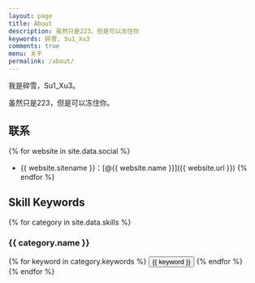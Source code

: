 ```yaml
---
layout: page
title: About
description: 虽然只是223，但是可以冻住你
keywords: 碎雪, Su1_Xu3
comments: true
menu: 关于
permalink: /about/
---
```


我是碎雪，Su1_Xu3。

虽然只是223，但是可以冻住你。

## 联系

{% for website in site.data.social %}
* {{ website.sitename }}：[@{{ website.name }}]({{ website.url }})
{% endfor %}

## Skill Keywords

{% for category in site.data.skills %}
### {{ category.name }}
<div class="btn-inline">
{% for keyword in category.keywords %}
<button class="btn btn-outline" type="button">{{ keyword }}</button>
{% endfor %}
</div>
{% endfor %}
